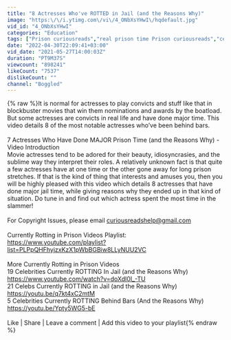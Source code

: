 ```yaml
---
title: "8 Actresses Who've ROTTED in Jail (and the Reasons Why)"
image: "https:\/\/i.ytimg.com\/vi\/4_ONbXsYHwI\/hqdefault.jpg"
vid_id: "4_ONbXsYHwI"
categories: "Education"
tags: ["Prison curiousreads","real prison time Prison curiousreads","celebs in jail"]
date: "2022-04-30T22:09:41+03:00"
vid_date: "2021-05-27T14:00:03Z"
duration: "PT9M37S"
viewcount: "898241"
likeCount: "7537"
dislikeCount: ""
channel: "Boggled"
---
```

{% raw %}It is normal for actresses to play convicts and stuff like that in blockbuster movies that win them nominations and awards by the boatload. But some actresses are convicts in real life and have done major time. This video details 8 of the most notable actresses who’ve been behind bars. <br /><br />7 Actresses Who Have Done MAJOR Prison Time (and the Reasons Why) - Video Introduction<br />Movie actresses tend to be adored for their beauty, idiosyncrasies, and the sublime way they interpret their roles. A relatively unknown fact is that quite a few actresses have at one time or the other gone away for long prison stretches. If that is the kind of thing that interests and amuses you, then you will be highly pleased with this video which details 8 actresses that have done major jail time, while giving reasons why they ended up in that kind of situation. Do tune in and find out which actress spent the most time in the slammer!<br /><br />For Copyright Issues, please email curiousreadshelp@gmail.com <br /><br />Currently Rotting in Prison Videos Playlist: <a rel="nofollow" target="blank" href="https://www.youtube.com/playlist?list=PLPpQHFhyjzxKzX1pWbBGBiw8LLyNUU2VC">https://www.youtube.com/playlist?list=PLPpQHFhyjzxKzX1pWbBGBiw8LLyNUU2VC</a> <br /><br />More Currently Rotting in Prison Videos<br />19 Celebrities Currently ROTTING In Jail (and the Reasons Why) <a rel="nofollow" target="blank" href="https://www.youtube.com/watch?v=doXdl0I_-TU">https://www.youtube.com/watch?v=doXdl0I_-TU</a> <br />21 Celebs Currently ROTTING in Jail (and the Reasons Why) <br /><a rel="nofollow" target="blank" href="https://youtu.be/q7kt4xC2mtM">https://youtu.be/q7kt4xC2mtM</a> <br />5 Celebrities Currently ROTTING Behind Bars (And the Reasons Why) <br /><a rel="nofollow" target="blank" href="https://youtu.be/Ypty5WG5-bE">https://youtu.be/Ypty5WG5-bE</a> <br /><br />Like | Share | Leave a comment | Add this video to your playlist{% endraw %}
